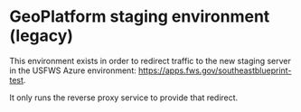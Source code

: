# GeoPlatform staging environment (legacy)

This environment exists in order to redirect traffic to the new staging server
in the USFWS Azure environment: https://apps.fws.gov/southeastblueprint-test.

It only runs the reverse proxy service to provide that redirect.
